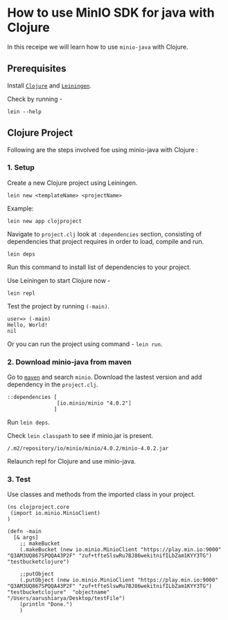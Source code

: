 # How to use MinIO SDK for java with Clojure

In this receipe we will learn how to use `minio-java` with Clojure.

## Prerequisites
Install [`Clojure`](https://clojure.org/community/downloads) and [`Leiningen`](https://leiningen.org/).

Check by running -
```
lein --help
```

## Clojure Project
Following are the steps involved foe using minio-java with Clojure : 

### 1. Setup
Create a new Clojure project using Leiningen.
```
lein new <templateName> <projectName>
```

Example:
```
lein new app clojproject
```

Navigate to `project.clj` look at `:dependencies` section, consisting of dependencies that project requires in order to load, compile and run.
```
lein deps
```
Run this command to install list of dependencies to your project.

Use Leiningen to start Clojure now - 
```
lein repl
```

Test the project by running `(-main)`.
```
user=> (-main)
Hello, World!
nil
```

Or you can run the project using command - `lein run`.

### 2. Download minio-java from maven
Go to [`maven`](http://search.maven.org/) and search `minio`. 
Download the lastest version and add dependency in the `project.clj`.

```
::dependencies [
                [io.minio/minio "4.0.2"]
               ]
```
Run `lein deps`.

Check `lein classpath` to see if minio.jar is present.
```
/.m2/repository/io/minio/minio/4.0.2/minio-4.0.2.jar
```

Relaunch repl for Clojure and use minio-java.

### 3. Test
Use classes and methods from the imported class in your project.

```
(ns clojproject.core
 (import io.minio.MinioClient)
)

(defn -main
  [& args]
    ;; makeBucket
    (.makeBucket (new io.minio.MinioClient "https://play.min.io:9000" "Q3AM3UQ867SPQQA43P2F" "zuf+tfteSlswRu7BJ86wekitnifILbZam1KYY3TG") "testbucketclojure")
    
    ;;putObject
    (.putObject (new io.minio.MinioClient "https://play.min.io:9000" "Q3AM3UQ867SPQQA43P2F" "zuf+tfteSlswRu7BJ86wekitnifILbZam1KYY3TG") "testbucketclojure"  "objectname" "/Users/aarushiarya/Desktop/testFile")
    (println "Done.")
    )
    
```


